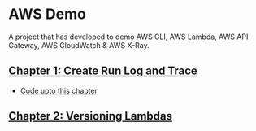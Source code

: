 # AWS Demo

A project that has developed to demo AWS CLI, AWS Lambda, AWS API Gateway, AWS CloudWatch & AWS X-Ray.

## [Chapter 1: Create Run Log and Trace](./AWSFromCommandLine.md)

- [Code upto this chapter](https://github.com/PrashamTrivedi/AWSDemo/releases/tag/CreateRunLogTrace)

## [Chapter 2: Versioning Lambdas](./VersionsAliases.md)

